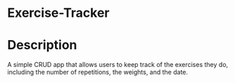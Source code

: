 # Exercise-Tracker

# Description 
A simple CRUD app that allows users to keep track of the exercises they do, including the number of repetitions, the weights, and the date.  
